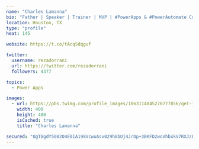 ```yaml
---
name: "Charles Lamanna"
bio: "Father | Speaker | Trainer | MVP | #PowerApps & #PowerAutomate Community Super User | YouTuber Right-pointing triangle http://youtube.com/c/rezadorrani | Learn - Share - Clockwise rightwards and leftwards open circle arrows"
location: Houston, TX
type: "profile"
heat: 145

website: https://t.co/tAcqSdqguf

twitter:
  username: rezadorrani
  url: https://twitter.com/rezadorrani
  followers: 4377

topics:
  - Power Apps

images:
  - url: https://pbs.twimg.com/profile_images/1063114045270777856/qeT-jpWr_400x400.jpg
    width: 400
    height: 400
    isCached: true
    title: "Charles Lamanna"

secured: "OgT0gdY5082O4E0iA198VcwuAsv029h8bOj4JrDp+3BKFD2woVhbxkV7RXJzLzGNZ9e8IEBa5uGxGos43lRqqnfIv02k51DH1s7rAMNbsXw9TGSkqbq8egQNvxqG6iVB68+23aSjF7Uldo0jrQ56tB7dSXTT1qBUDvICfZpSk1PNinD+BdHsV5vcsXcbFO5VCQbMFhMlw8VfkOmxk8jotOd96m9I5dwwBe0NDq1F0ulMtrzTjrcqW73QXc/TvB1ZjWrqoV9pMfevVaBxsmmeboVc5c45Q3PWgWkt/vpZBpJeep0cTJoUXN+V89ctvogvUlSYqZvwWHrm8t6HYOVq84fOLRh4nI2iffhpsiti5O+dg5kJ7ZI1u79XKB5cxI31pzgzLbZlX9Pd8Pmpthwq/EEYLAAuKvjntcmMpkGIZv4=;UEwYEiw2OySyBmMx3OMSQw=="
---
```


